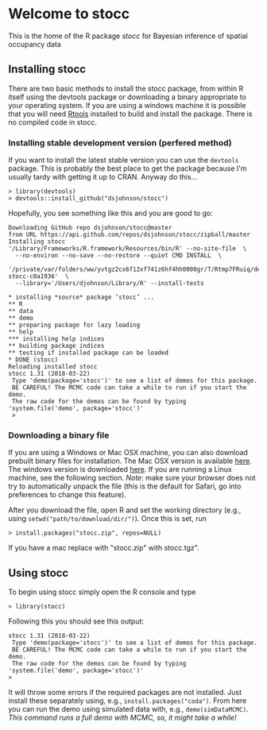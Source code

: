 # Welcome to stocc
This is the home of the R package *stocc* for Bayesian inference of spatial occupancy data

## Installing stocc

There are two basic methods to install the stocc package, from within R itself using the devtools package or downloading a binary appropriate to your operating system. If you are using a windows machine it is possible that you will need [Rtools](http://cran.r-project.org/bin/windows/Rtools/) installed to build and install the package. There is no compiled code in stocc. 

### Installing stable development version (perfered method) 
If you want to install the latest stable version you can use the `devtools` package. This is probably the best place to get the package because I'm usually tardy with getting it up to CRAN. Anyway do this...

```
> library(devtools)
> devtools::install_github("dsjohnson/stocc")
```

Hopefully, you see something like this and you are good to go:
```
Downloading GitHub repo dsjohnson/stocc@master
from URL https://api.github.com/repos/dsjohnson/stocc/zipball/master
Installing stocc
'/Library/Frameworks/R.framework/Resources/bin/R' --no-site-file  \
  --no-environ --no-save --no-restore --quiet CMD INSTALL  \
  '/private/var/folders/ww/yvtgz2cx6f12xf741z6hf4hh0000gr/T/Rtmp7FRuiq/devtools63a65be41711/dsjohnson-stocc-c0a1936'  \
  --library='/Users/djohnson/Library/R' --install-tests 

* installing *source* package ‘stocc’ ...
** R
** data
** demo
** preparing package for lazy loading
** help
*** installing help indices
** building package indices
** testing if installed package can be loaded
* DONE (stocc)
Reloading installed stocc
stocc 1.31 (2018-03-22) 
 Type 'demo(package='stocc')' to see a list of demos for this package.
 BE CAREFUL! The MCMC code can take a while to run if you start the demo.
 The raw code for the demos can be found by typing 'system.file('demo', package='stocc')'
 >
 ```

### Downloading a binary file

If you are using a Windows or Mac OSX machine, you can also download prebuilt binary files for installation. The Mac OSX version is available [here](https://github.com/dsjohnson/stocc/releases/download/v1.31/stocc_1.31.tgz). The windows version is downloaded [here](https://github.com/dsjohnson/stocc/releases/download/v1.31/stocc_31.zip). If you are running a Linux machine, see the following section. *Note*: make sure your browser does not try to automatically unpack the file (this is the default for Safari, go into preferences to change this feature). 

After you download the file, open R and set the working directory (e.g., using `setwd("path/to/download/dir/")`). Once this is set, run

```
> install.packages("stocc.zip", repos=NULL)
```
If you have a mac replace with "stocc.zip" with stocc.tgz".

## Using stocc

To begin using stocc simply open the R console and type 
```
> library(stocc)
```
 
Following this you should see this output:
```
stocc 1.31 (2018-03-22) 
 Type 'demo(package='stocc')' to see a list of demos for this package.
 BE CAREFUL! The MCMC code can take a while to run if you start the demo.
 The raw code for the demos can be found by typing 'system.file('demo', package='stocc')'
> 
```
It will throw some errors if the required packages are not installed. Just install these separately using, e.g.,  `install.packages("coda")`. From here you can run the demo using simulated data with, e.g., `demo(simDataMCMC)`. *This command runs a full demo with MCMC, so, it might take a while!* 
